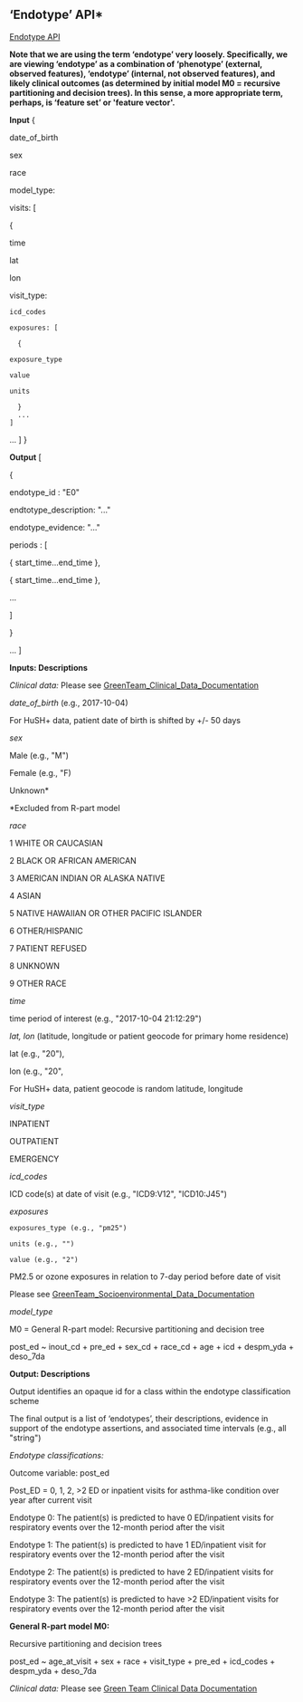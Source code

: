 ## ‘Endotype’ API*

[Endotype API](http://translator.ncats.io)

**Note that we are using the term ‘endotype’ very loosely. Specifically, we are viewing ‘endotype’ as a combination of ‘phenotype’ (external, observed features), ‘endotype’ (internal, not observed features), and likely clinical outcomes (as determined by initial model M0 = recursive partitioning and decision trees). In this sense, a more appropriate term, perhaps, is ‘feature set’ or 'feature vector'.**

**Input**	{
 
 date_of_birth
 
 sex
 
 race

 model_type:
 
 visits: [
   
   {
   
   time
   
   lat
   
   lon
   
   visit_type:

    icd_codes

	exposures: [
      
      {
  	
	exposure_type
	
	value
	
	units

      }
      ...
    ]
   ...
 ]
}

**Output**	[

{


endotype_id       	: "E0"

endtotype_description: "..."
 
 endotype_evidence: "..."
 
 periods : [
 
 { start_time...end_time },
 
 { start_time...end_time },
 
 ...
 
 ]

}

...
]

**Inputs: Descriptions**

*Clinical data:* Please see [GreenTeam_Clinical_Data_Documentation](https://github.com/NCATS-Tangerine/cq-notebooks/tree/master/Green_CQs/GreenTeam_Clinical_Data_Documentation)

*date_of_birth* (e.g., 2017-10-04)

For HuSH+ data, patient date of birth is shifted by +/- 50 days

*sex*

Male (e.g., "M")

Female (e.g., "F)

Unknown*

*Excluded from R-part model

*race*

1 WHITE OR CAUCASIAN

2 BLACK OR AFRICAN AMERICAN

3 AMERICAN INDIAN OR ALASKA NATIVE

4 ASIAN

5 NATIVE HAWAIIAN OR OTHER PACIFIC ISLANDER

6 OTHER/HISPANIC

7 PATIENT REFUSED

8 UNKNOWN

9 OTHER RACE

*time*

time period of interest (e.g., "2017-10-04 21:12:29")

*lat, lon* (latitude, longitude or patient geocode for primary home residence)

lat (e.g., "20"),

lon (e.g., "20",

For HuSH+ data, patient geocode is random latitude, longitude

*visit_type*

INPATIENT

OUTPATIENT

EMERGENCY

*icd_codes*

ICD code(s) at date of visit (e.g., "ICD9:V12", "ICD10:J45")

*exposures*
	
	exposures_type (e.g., "pm25")
	
	units (e.g., "")
	
	value (e.g., "2")

PM2.5 or ozone exposures in relation to 7-day period before date of visit

Please see [GreenTeam_Socioenvironmental_Data_Documentation](https://github.com/NCATS-Tangerine/cq-notebooks/tree/master/Green_CQs/GreenTeam_Socioenvironmental_Data_Documentation)

*model_type*

M0 = General R-part model: Recursive partitioning and decision tree

post_ed ~ inout_cd + pre_ed + sex_cd + race_cd + age + icd + despm_yda + deso_7da

**Output: Descriptions**

Output identifies an opaque id for a class within the endotype classification scheme

The final output is a list of ‘endotypes’, their descriptions, evidence in support of the endotype assertions, and associated time intervals (e.g., all "string")

*Endotype classifications:*

Outcome variable: post_ed

Post_ED = 0, 1, 2, >2 ED or inpatient visits for asthma-like condition over year after current visit

Endotype 0: The patient(s) is predicted to have 0 ED/inpatient visits for respiratory events over the 12-month period after the visit

Endotype 1: The patient(s) is predicted to have 1 ED/inpatient visit for respiratory events over the 12-month period after the visit

Endotype 2: The patient(s) is predicted to have 2 ED/inpatient visits for respiratory events over the 12-month period after the visit

Endotype 3: The patient(s) is predicted to have >2 ED/inpatient visits for respiratory events over the 12-month period after the visit

**General R-part model M0:**

Recursive partitioning and decision trees

post_ed ~ age_at_visit + sex + race + visit_type + pre_ed + icd_codes + despm_yda + deso_7da

*Clinical data:* Please see [Green Team Clinical Data Documentation](https://github.com/NCATS-Tangerine/cq-notebooks/tree/master/Green_CQs/GreenTeam_Clinical_Data_Documentation)

